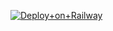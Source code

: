 [![Deploy+on+Railway](https://railway.app/button.svg)](https://railway.app/new/template?template=https://github.com/DarkCybers/TcPlayer&envs=API_ID,API_HASH,SESSION_NAME,BOT_TOKEN,BOT_NAME,DURATION_LIMIT,SUDO_USERS )
